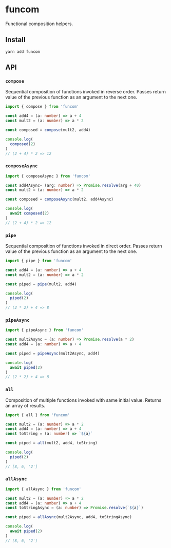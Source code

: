 # funcom

Functional composition helpers.

## Install

```
yarn add funcom
```

## API

### `compose`

Sequential composition of functions invoked in reverse order. Passes return value of the previous function as an argument to the next one.

```ts
import { compose } from 'funcom'

const add4 = (a: number) => a + 4
const mult2 = (a: number) => a * 2

const composed = compose(mult2, add4)

console.log(
  composed(2)
)
// (2 + 4) * 2 => 12
```

### `composeAsync`

```ts
import { composeAsync } from 'funcom'

const add4Async= (arg: number) => Promise.resolve(arg + 40)
const mult2 = (a: number) => a * 2

const composed = composeAsync(mult2, add4Async)

console.log(
  await composed(2)
)
// (2 + 4) * 2 => 12
```

### `pipe`

Sequential composition of functions invoked in direct order. Passes return value of the previous function as an argument to the next one.

```ts
import { pipe } from 'funcom'

const add4 = (a: number) => a + 4
const mult2 = (a: number) => a * 2

const piped = pipe(mult2, add4)

console.log(
  piped(2)
)
// (2 * 2) + 4 => 8
```

### `pipeAsync`

```ts
import { pipeAsync } from 'funcom'

const mult2Async = (a: number) => Promise.resolve(a * 2)
const add4 = (a: number) => a + 4

const piped = pipeAsync(mult2Async, add4)

console.log(
  await piped(2)
)
// (2 * 2) + 4 => 8
```

### `all`

Composition of multiple functions invoked with same initial value. Returns an array of results.

```ts
import { all } from 'funcom'

const mult2 = (a: number) => a * 2
const add4 = (a: number) => a + 4
const toString = (a: number) => `${a}`

const piped = all(mult2, add4, toString)

console.log(
  piped(2)
)
// [8, 6, '2']
```

### `allAsync`

```ts
import { allAsync } from 'funcom'

const mult2 = (a: number) => a * 2
const add4 = (a: number) => a + 4
const toStringAsync = (a: number) => Promise.resolve(`${a}`)

const piped = allAsync(mult2Async, add4, toStringAsync)

console.log(
  await piped(2)
)
// [8, 6, '2']
```
